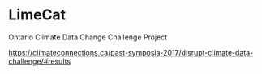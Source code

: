 # LimeCat
Ontario Climate Data Change Challenge Project

https://climateconnections.ca/past-symposia-2017/disrupt-climate-data-challenge/#results
